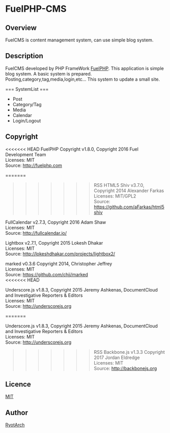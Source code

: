 FuelPHP-CMS
====
## Overview
FuelCMS is content management system, can use simple blog system.

## Description
FuelCMS developed by PHP FrameWork [FuelPHP](https://fuelphp.com/).
This application is simple blog system. A basic system is prepared. 
Posting,category,tag,media,login,etc...
This system to update a small site.

=== SystemList ===
* Post
* Category/Tag
* Media
* Calendar
* Login/Logout

## Copyright
<<<<<<< HEAD
FuelPHP Copyright v1.8.0, Copyright 2016 Fuel Development Team  
Licenses: MIT  
Source: http://fuelphp.com  

=======
>>>>>>> RSS
HTML5 Shiv v3.7.0, Copyright 2014 Alexander Farkas  
Licenses: MIT/GPL2  
Source: https://github.com/aFarkas/html5shiv  

FullCalendar v2.7.3, Copyright 2016 Adam Shaw  
Licenses: MIT  
Source: http://fullcalendar.io/  

Lightbox v2.7.1, Copyright 2015 Lokesh Dhakar  
Licenses: MIT  
Source: http://lokeshdhakar.com/projects/lightbox2/  

marked v0.3.6 Copyright 2014, Christopher Jeffrey  
Licenses: MIT  
Source: https://github.com/chjj/marked  
<<<<<<< HEAD

Underscore.js v1.8.3, Copyright 2015 Jeremy Ashkenas, DocumentCloud and Investigative Reporters & Editors  
Licenses: MIT  
Source: http://underscorejs.org  

=======

Underscore.js v1.8.3, Copyright 2015 Jeremy Ashkenas, DocumentCloud and Investigative Reporters & Editors  
Licenses: MIT  
Source: http://underscorejs.org  

>>>>>>> RSS
Backbone.js v1.3.3 Copyright 2017 Jordan Eldredge  
Licenses: MIT  
Source: http://backbonejs.org  


## Licence

[MIT](https://github.com/Restoration/FuelPHP-CMS/blob/master/README.md)

## Author

[RyotArch](https://github.com/Restoration)

